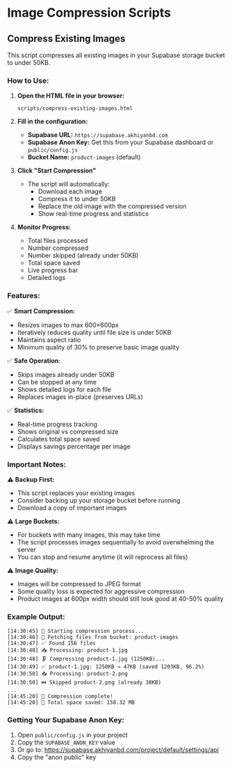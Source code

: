 # Image Compression Scripts

## Compress Existing Images

This script compresses all existing images in your Supabase storage bucket to under 50KB.

### How to Use:

1. **Open the HTML file in your browser:**
   ```
   scripts/compress-existing-images.html
   ```

2. **Fill in the configuration:**
   - **Supabase URL:** `https://supabase.akhiyanbd.com`
   - **Supabase Anon Key:** Get this from your Supabase dashboard or `public/config.js`
   - **Bucket Name:** `product-images` (default)

3. **Click "Start Compression"**
   - The script will automatically:
     - Download each image
     - Compress it to under 50KB
     - Replace the old image with the compressed version
     - Show real-time progress and statistics

4. **Monitor Progress:**
   - Total files processed
   - Number compressed
   - Number skipped (already under 50KB)
   - Total space saved
   - Live progress bar
   - Detailed logs

### Features:

✅ **Smart Compression:**
- Resizes images to max 600×600px
- Iteratively reduces quality until file size is under 50KB
- Maintains aspect ratio
- Minimum quality of 30% to preserve basic image quality

✅ **Safe Operation:**
- Skips images already under 50KB
- Can be stopped at any time
- Shows detailed logs for each file
- Replaces images in-place (preserves URLs)

✅ **Statistics:**
- Real-time progress tracking
- Shows original vs compressed size
- Calculates total space saved
- Displays savings percentage per image

### Important Notes:

⚠️ **Backup First:**
- This script replaces your existing images
- Consider backing up your storage bucket before running
- Download a copy of important images

⚠️ **Large Buckets:**
- For buckets with many images, this may take time
- The script processes images sequentially to avoid overwhelming the server
- You can stop and resume anytime (it will reprocess all files)

⚠️ **Image Quality:**
- Images will be compressed to JPEG format
- Some quality loss is expected for aggressive compression
- Product images at 600px width should still look good at 40-50% quality

### Example Output:

```
[14:30:45] 🚀 Starting compression process...
[14:30:46] 📂 Fetching files from bucket: product-images
[14:30:47] ✅ Found 156 files
[14:30:48] 📥 Processing: product-1.jpg
[14:30:48] 🗜️ Compressing product-1.jpg (1250KB)...
[14:30:49] ✅ product-1.jpg: 1250KB → 47KB (saved 1203KB, 96.2%)
[14:30:50] 📥 Processing: product-2.png
[14:30:50] ⏭️ Skipped product-2.png (already 38KB)
...
[14:45:20] 🎉 Compression complete!
[14:45:20] 💾 Total space saved: 158.32 MB
```

### Getting Your Supabase Anon Key:

1. Open `public/config.js` in your project
2. Copy the `SUPABASE_ANON_KEY` value
3. Or go to: https://supabase.akhiyanbd.com/project/default/settings/api
4. Copy the "anon public" key

